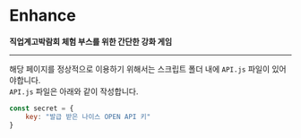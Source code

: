 # **Enhance**
**직업계고박람회 체험 부스를 위한 간단한 강화 게임**
<br>

---

해당 페이지를 정상적으로 이용하기 위해서는 스크립트 폴더 내에 `API.js` 파일이 있어야합니다.<br>
`API.js` 파일은 아래와 같이 작성합니다.
```js
const secret = {
	key: "발급 받은 나이스 OPEN API 키"
}
```